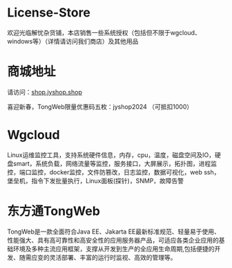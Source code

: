 # License-Store
欢迎光临解忧杂货铺，本店销售一些系统授权（包括但不限于wgcloud、windows等）（详情请访问我们商店）及其他用品

# 商城地址
  请访问：[shop.jyshop.shop](https://shop.jyshop.shop)
  
  喜迎新春，TongWeb限量优惠码五枚：jyshop2024 （可抵扣1000）

# Wgcloud
  Linux运维监控工具，支持系统硬件信息，内存，cpu，温度，磁盘空间及IO，硬盘smart，系统负载，网络流量等监控，服务接口，大屏展示，拓扑图，进程监控，端口监控，docker监控，文件防篡改，日志监控，数据可视化，web ssh，堡垒机，指令下发批量执行，Linux面板(探针)，SNMP，故障告警

# 东方通TongWeb
  TongWeb是一款全面符合Java EE、Jakarta EE最新标准规范、轻量易于使用、性能强大、具有高可靠性和高安全性的应用服务器产品，可适应各类企业应用的基础环境及多种主流应用框架，支撑从开发到生产的全应用生命周期,包括便捷的开发、随需应变的灵活部署、丰富的运行时监视、高效的管理等。
